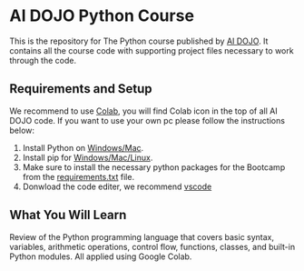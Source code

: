 # AI DOJO Python Course


This is the repository for The Python course published by [AI DOJO](https://github.com/TheAIDojo). It contains all the course code with supporting project files necessary to work through the code.



## Requirements and Setup

We recommend to use [Colab](https://colab.research.google.com/?utm_source=scs-index), you will find Colab icon in the top of all AI DOJO code.
If you want to use your own pc please follow the instructions below:
1. Install Python on [Windows/Mac](https://www.python.org/downloads/release/python-387/).
2. Install pip for [Windows/Mac/Linux](https://pip.pypa.io/en/stable/installation/).
3. Make sure to install the necessary python packages for the Bootcamp from the [requirements.txt](https://github.com/TheAIDojo/Workshops/blob/main/requirements.txt) file.
4. Donwload the code editer, we recommend [vscode](https://code.visualstudio.com/download)



## What You Will Learn

Review of the Python programming language that covers basic syntax, variables, arithmetic operations, control flow, functions, classes, and built-in Python modules. All applied using Google Colab. 